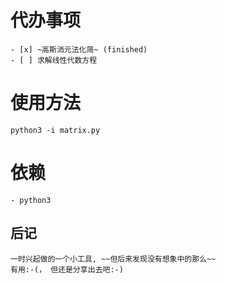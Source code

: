 # 代办事项
    - [x] ~高斯消元法化简~ (finished)
    - [ ] 求解线性代数方程

# 使用方法
    python3 -i matrix.py

# 依赖
    - python3

## 后记
    一时兴起做的一个小工具, ~~但后来发现没有想象中的那么~~
    有用:-(， 但还是分享出去吧:-)
